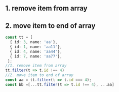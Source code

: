 ## 1. remove item from array
## 2. move item to end of array

```ts
const tt = [
  { id: 3, name: 'aa'},
  { id: 1, name: 'aa11'},
  { id: 4, name: 'aa44'},
  { id: 7, name: 'aa77'},
 ];
//1. remove item from array
tt.filter(t => t.id !== 4)
//2. move item to end of array
const aa = tt.filter(t => t.id === 4);
const bb =[...tt.filter(t => t.id !== 4), ...aa]
```
